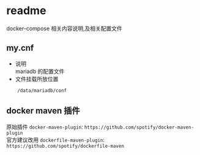 # readme
docker-compose 相关内容说明,及相关配置文件

## my.cnf
- 说明  
  mariadb 的配置文件
- 文件挂载所放位置
```
	/data/mariadb/conf
```

## docker maven 插件
原始插件 `docker-maven-plugin`: 
`https://github.com/spotify/docker-maven-plugin`  
官方建议改用 `dockerfile-maven-plugin`:
`https://github.com/spotify/dockerfile-maven`
